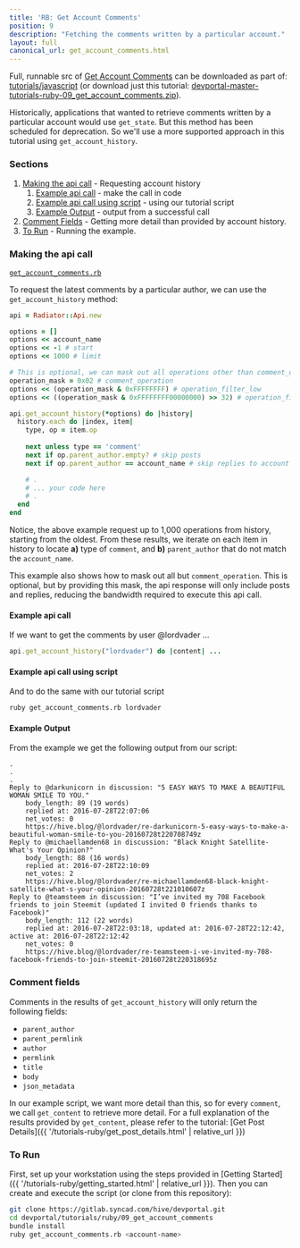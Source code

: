 ```yaml
---
title: 'RB: Get Account Comments'
position: 9
description: "Fetching the comments written by a particular account."
layout: full
canonical_url: get_account_comments.html
---
```

Full, runnable src of [Get Account Comments](https://gitlab.syncad.com/hive/devportal/-/tree/master/tutorials/ruby/09_get_account_comments) can be downloaded as part of: [tutorials/javascript](https://gitlab.syncad.com/hive/devportal/-/tree/master/tutorials/ruby) (or download just this tutorial: [devportal-master-tutorials-ruby-09_get_account_comments.zip](https://gitlab.syncad.com/hive/devportal/-/archive/master/devportal-master.zip?path=tutorials/ruby/09_get_account_comments)).

Historically, applications that wanted to retrieve comments written by a particular account would use `get_state`.  But this method has been scheduled for deprecation.  So we'll use a more supported approach in this tutorial using `get_account_history`.

### Sections

1. [Making the api call](#making-the-api-call) - Requesting account history
    1. [Example api call](#example-api-call) - make the call in code
    1. [Example api call using script](#example-api-call-using-script) - using our tutorial script
    1. [Example Output](#example-output) - output from a successful call
1. [Comment Fields](#comment-fields) - Getting more detail than provided by account history.
1. [To Run](#to-run) - Running the example.

### Making the api call

[`get_account_comments.rb`](https://gitlab.syncad.com/hive/devportal/-/blob/master/tutorials/ruby/09_get_account_comments/get_account_comments.rb)

To request the latest comments by a particular author, we can use the `get_account_history` method:

```ruby
api = Radiator::Api.new

options = []
options << account_name
options << -1 # start
options << 1000 # limit

# This is optional, we can mask out all operations other than comment_operation.
operation_mask = 0x02 # comment_operation
options << (operation_mask & 0xFFFFFFFF) # operation_filter_low
options << ((operation_mask & 0xFFFFFFFF00000000) >> 32) # operation_filter_high

api.get_account_history(*options) do |history|
  history.each do |index, item|
    type, op = item.op
    
    next unless type == 'comment'
    next if op.parent_author.empty? # skip posts
    next if op.parent_author == account_name # skip replies to account

    # .
    # ... your code here
    # .
  end
end
```

Notice, the above example request up to 1,000 operations from history, starting from the oldest.  From these results, we iterate on each item in history to locate **a)** type of `comment`, and **b)** `parent_author` that do not match the `account_name`.

This example also shows how to mask out all but `comment_operation`.  This is optional, but by providing this mask, the api response will only include posts and replies, reducing the bandwidth required to execute this api call.

#### Example api call

If we want to get the comments by user @lordvader ...

```ruby
api.get_account_history("lordvader") do |content| ...
```

#### Example api call using script

And to do the same with our tutorial script
```bash
ruby get_account_comments.rb lordvader
```

#### Example Output

From the example we get the following output from our script:

```
.
.
.
Reply to @darkunicorn in discussion: "5 EASY WAYS TO MAKE A BEAUTIFUL WOMAN SMILE TO YOU."
	body_length: 89 (19 words)
	replied at: 2016-07-28T22:07:06
	net_votes: 0
	https://hive.blog/@lordvader/re-darkunicorn-5-easy-ways-to-make-a-beautiful-woman-smile-to-you-20160728t220708749z
Reply to @michaellamden68 in discussion: "Black Knight Satellite-What's Your Opinion?"
	body_length: 88 (16 words)
	replied at: 2016-07-28T22:10:09
	net_votes: 2
	https://hive.blog/@lordvader/re-michaellamden68-black-knight-satellite-what-s-your-opinion-20160728t221010607z
Reply to @teamsteem in discussion: "I’ve invited my 708 Facebook friends to join Steemit (updated I invited 0 friends thanks to Facebook)"
	body_length: 112 (22 words)
	replied at: 2016-07-28T22:03:18, updated at: 2016-07-28T22:12:42, active at: 2016-07-28T22:12:42
	net_votes: 0
	https://hive.blog/@lordvader/re-teamsteem-i-ve-invited-my-708-facebook-friends-to-join-steemit-20160728t220318695z
```

### Comment fields

Comments in the results of `get_account_history` will only return the following fields:

* `parent_author`
* `parent_permlink`
* `author`
* `permlink`
* `title`
* `body`
* `json_metadata`

In our example script, we want more detail than this, so for every `comment`, we call `get_content` to retrieve more detail.  For a full explanation of the results provided by `get_content`, please refer to the tutorial: [Get Post Details]({{ '/tutorials-ruby/get_post_details.html' | relative_url }})

### To Run

First, set up your workstation using the steps provided in [Getting Started]({{ '/tutorials-ruby/getting_started.html' | relative_url }}).  Then you can create and execute the script (or clone from this repository):

```bash
git clone https://gitlab.syncad.com/hive/devportal.git
cd devportal/tutorials/ruby/09_get_account_comments
bundle install
ruby get_account_comments.rb <account-name>
```
